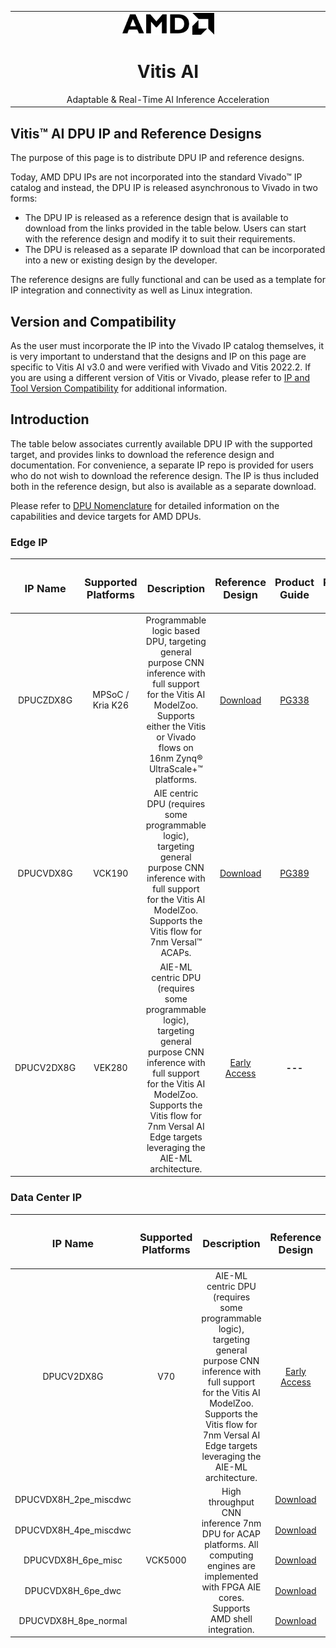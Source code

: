 <table class="sphinxhide">
 <tr>
   <td align="center"><img src="https://raw.githubusercontent.com/Xilinx/Image-Collateral/main/xilinx-logo.png" width="30%"/><h1>Vitis AI</h1><h0>Adaptable & Real-Time AI Inference Acceleration</h0>
   </td>
 </tr>
</table>

## Vitis&trade; AI DPU IP and Reference Designs

The purpose of this page is to distribute DPU IP and reference designs.

Today, AMD DPU IPs are not incorporated into the standard Vivado&trade; IP catalog and instead, the DPU IP is released asynchronous to Vivado in two forms:

- The DPU IP is released as a reference design that is available to download from the links provided in the table below.  Users can start with the reference design and modify it to suit their requirements.
- The DPU is released as a separate IP download that can be incorporated into a new or existing design by the developer.  

The reference designs are fully functional and can be used as a template for IP integration and connectivity as well as Linux integration.

## Version and Compatibility

As the user must incorporate the IP into the Vivado IP catalog themselves, it is very important to understand that the designs and IP on this page are specific to Vitis AI v3.0 and were verified with Vivado and Vitis 2022.2.  If you are using a different version of Vitis or Vivado, please refer to [IP and Tool Version Compatibility](https://xilinx.github.io/Vitis-AI/3.0/html/docs/reference/version_compatibility.html) for additional information.

## Introduction

The table below associates currently available DPU IP with the supported target, and provides links to download the reference design and documentation.  For convenience, a separate IP repo is provided for users who do not wish to download the reference design.  The IP is thus included both in the reference design, but also is available as a separate download.  

Please refer to [DPU Nomenclature](https://xilinx.github.io/Vitis-AI/3.0/html/docs/workflow-system-integration.html#dpu-nomenclature) for detailed information on the capabilities and device targets for AMD DPUs.


### Edge IP


<table>
<thead>
  <tr>
    <th width="10%" align="center"><h3><b>IP Name</b></hr></th>
    <th width="5%" align="center"><h3><b>Supported Platforms</b></hr></th>
    <th width="65%" align="center"><h3><b>Description</b></hr></th>
    <th width="10%" align="center"><h3><b>Reference Design</b></hr></th>
    <th width="5%" align="center"><h3><b>Product Guide</b></hr></th>
    <th width="5%" align="center"><h3><b>Read Me</b></hr></th>
    <th width="5%" align="center"><h3><b>IP-only Download</b></hr></th>
  </tr>
</thead>
<tbody>
  <tr>
    <td align="center">DPUCZDX8G</td>
    <td align="center">MPSoC / Kria K26</td>
    <td align="center">Programmable logic based DPU, targeting general purpose CNN inference with full support for the Vitis AI ModelZoo. Supports either the Vitis or Vivado flows on 16nm Zynq&reg; UltraScale+&trade; platforms.</td>
    <td align="center"><a href="https://www.xilinx.com/bin/public/openDownload?filename=DPUCZDX8G_VAI_v3.0.tar.gz">Download</a></td>
    <td align="center"><a href="https://docs.xilinx.com/r/en-US/pg338-dpu">PG338</a></td>
   <td align="center"><a href="ref_design_docs/README_DPUCZDX8G.md">Link</a></td>
   <td align="center"><a href="https://www.xilinx.com/bin/public/openDownload?filename=DPUCZDX8G_ip_repo_VAI_v3.0.tar.gz">Get IP</a></td>
  </tr>
  <tr>
    <td align="center">DPUCVDX8G</td>
    <td align="center">VCK190</td>
    <td align="center">AIE centric DPU (requires some programmable logic), targeting general purpose CNN inference with full support for the Vitis AI ModelZoo. Supports the Vitis flow for 7nm Versal&trade; ACAPs.</td> 
    <td align="center"><a href="https://www.xilinx.com/bin/public/openDownload?filename=DPUCVDX8G_VAI_v3.0.tar.gz">Download</a></td>
    <td align="center"><a href="https://docs.xilinx.com/r/en-US/pg389-dpucvdx8g">PG389</a></td>
   <td align="center"><a href="ref_design_docs/README_DPUCVDX8G.md">Link</a></td>
   <td align="center"><a href="https://www.xilinx.com/bin/public/openDownload?filename=DPUCVDX8G_ip_repo_VAI_v3.0.tar.gz">Get IP</a></td>
  </tr>
  <tr>
    <td align="center">DPUCV2DX8G</td>
    <td align="center">VEK280</td>
    <td align="center">AIE-ML centric DPU (requires some programmable logic), targeting general purpose CNN inference with full support for the Vitis AI ModelZoo. Supports the Vitis flow for 7nm Versal AI Edge targets leveraging the AIE-ML architecture.</td> 
    <td align="center"><a href="https://www.xilinx.com/member/vitis-ai-vek280.html">Early Access</a></td>
    <td align="center"><b>---</b></td>
   <td align="center"><b>---</b></td>
   <td align="center"><b>---</b></td>
  </tr>
</tbody>
</table>

### Data Center IP

<table>
<thead>
  <tr>
    <th width="10%" align="center"><h3><b>IP Name</b></hr></th>
    <th width="5%" align="center"><h3><b>Supported Platforms</b></hr></th>
    <th width="50%" align="center"><h3><b>Description</b></hr></th>
    <th width="10%" align="center"><h3><b>Reference Design</b></hr></th>
    <th width="10%" align="center"><h3><b>Product Guide</b></hr></th>
  </tr>
</thead>
<tbody>
  <tr>
    <td align="center">DPUCV2DX8G</td>
    <td align="center">V70</td>
    <td align="center">AIE-ML centric DPU (requires some programmable logic), targeting general purpose CNN inference with full support for the Vitis AI ModelZoo. Supports the Vitis flow for 7nm Versal AI Edge targets leveraging the AIE-ML architecture.</td> 
    <td align="center"><a href="https://www.xilinx.com/member/v70.html">Early Access</a></td>
    <td align="center"><b>---</b></td>
  </tr>
  <tr>
    <td align="center">DPUCVDX8H_2pe_miscdwc</td>
    <td rowspan="5" align="center">VCK5000</td>
    <td rowspan="5" align="center">High throughput CNN inference 7nm DPU for ACAP platforms. All computing engines are implemented with FPGA AIE cores.  Supports AMD shell integration.</td>
    <td align="center"><a href="https://www.xilinx.com/bin/public/openDownload?filename=DPUCVDX8H_2pe_miscdwc_VAI_v3.0.tar.gz">Download</a></td>
    <td rowspan="5" align="center"><a href="https://docs.xilinx.com/r/en-US/pg403-dpucvdx8h">PG403</a></td>
  </tr>
  <tr>
    <td align="center">DPUCVDX8H_4pe_miscdwc</td>
    <td align="center"><a href="https://www.xilinx.com/bin/public/openDownload?filename=DPUCVDX8H_4pe_miscdwc_VAI_v3.0.tar.gz">Download</a></td>
  </tr>
  <tr>
    <td align="center">DPUCVDX8H_6pe_misc</td>
    <td align="center"><a href="https://www.xilinx.com/bin/public/openDownload?filename=DPUCVDX8H_6pe_misc_VAI_v3.0.tar.gz">Download</a></td>
  </tr>
  <tr>
    <td align="center">DPUCVDX8H_6pe_dwc</td>
    <td align="center"><a href="https://www.xilinx.com/bin/public/openDownload?filename=DPUCVDX8H_6pe_dwc_VAI_v3.0.tar.gz">Download</a></td>
  </tr>
  <tr>
    <td align="center">DPUCVDX8H_8pe_normal</td>
    <td align="center"><a href="https://www.xilinx.com/bin/public/openDownload?filename=DPUCVDX8H_8pe_normal_VAI_v3.0.tar.gz">Download</a></td>
  </tr>
</tbody>
</table>
